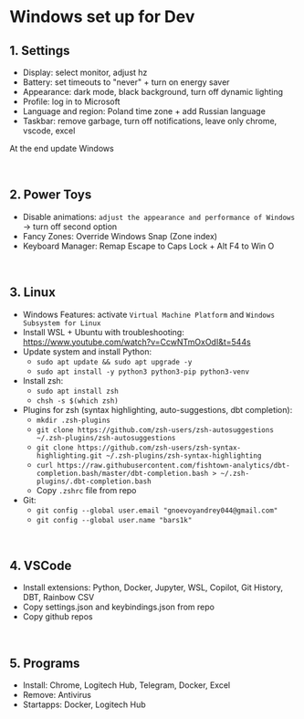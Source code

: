 # Windows set up for Dev

## 1. Settings
- Display: select monitor, adjust hz
- Battery: set timeouts to "never" + turn on energy saver
- Appearance: dark mode, black background, turn off dynamic lighting
- Profile: log in to Microsoft
- Language and region: Poland time zone + add Russian language
- Taskbar: remove garbage, turn off notifications, leave only chrome, vscode, excel

At the end update Windows

<br>

## 2. Power Toys
- Disable animations: `adjust the appearance and performance of Windows` -> turn off second option
- Fancy Zones: Override Windows Snap (Zone index)
- Keyboard Manager: Remap Escape to Caps Lock + Alt F4 to Win O

<br>

## 3. Linux
- Windows Features: activate `Virtual Machine Platform` and `Windows Subsystem for Linux`
- Install WSL + Ubuntu with troubleshooting: https://www.youtube.com/watch?v=CcwNTmOxOdI&t=544s
- Update system and install Python:
    - `sudo apt update && sudo apt upgrade -y`
    - `sudo apt install -y python3 python3-pip python3-venv`
- Install zsh:
    - `sudo apt install zsh`
    - `chsh -s $(which zsh)`
- Plugins for zsh (syntax highlighting, auto-suggestions, dbt completion):
    - `mkdir .zsh-plugins`
    - `git clone https://github.com/zsh-users/zsh-autosuggestions ~/.zsh-plugins/zsh-autosuggestions`
    - `git clone https://github.com/zsh-users/zsh-syntax-highlighting.git ~/.zsh-plugins/zsh-syntax-highlighting`
    - `curl https://raw.githubusercontent.com/fishtown-analytics/dbt-completion.bash/master/dbt-completion.bash > ~/.zsh-plugins/.dbt-completion.bash`
    - Copy `.zshrc` file from repo 
- Git:
    - `git config --global user.email "gnoevoyandrey044@gmail.com"`
    - `git config --global user.name "bars1k"`

<br>

## 4. VSCode
- Install extensions: Python, Docker, Jupyter, WSL, Copilot, Git History, DBT, Rainbow CSV
- Copy settings.json and keybindings.json from repo
- Copy github repos 

<br>

## 5. Programs
- Install: Chrome, Logitech Hub, Telegram, Docker, Excel
- Remove: Antivirus
- Startapps: Docker, Logitech Hub
